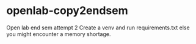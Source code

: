 # openlab-copy2endsem
Open lab end sem attempt 2
Create a venv and run requirements.txt else you might encounter a memory shortage.
